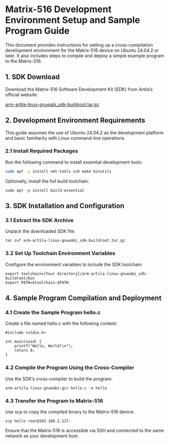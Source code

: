 # Matrix-516 Development Environment Setup and Sample Program Guide

This document provides instructions for setting up a cross-compilation development environment for the Matrix-516 device on Ubuntu 24.04.2 or later. It also includes steps to compile and deploy a simple example program to the Matrix-516.

## 1. SDK Download

Download the Matrix-516 Software Development Kit (SDK) from Artila’s official website:

[arm-artila-linux-gnueabi_sdk-buildroot.tar.gz](https://www.artila.com/download/9G20/Linux/toolchain/arm-artila-linux-gnueabi_sdk-buildroot.tar.gz)

## 2. Development Environment Requirements

This guide assumes the use of Ubuntu 24.04.2 as the development platform and basic familiarity with Linux command-line operations.

### 2.1 Install Required Packages

Run the following command to install essential development tools:

```bash
sudo apt -y install net-tools ssh make binutils
```

Optionally, install the full build toolchain:

```
sudo apt -y install build-essential
```

## 3. SDK Installation and Configuration

### 3.1 Extract the SDK Archive

Unpack the downloaded SDK file:
```
tar zxf arm-artila-linux-gnueabi_sdk-buildroot.tar.gz
```

### 3.2 Set Up Toolchain Environment Variables
Configure the environment variables to include the SDK toolchain:
```
export toolchain=[Your directory]/arm-artila-linux-gnueabi_sdk-buildroot/bin
export PATH=$toolchain:$PATH
```

## 4. Sample Program Compilation and Deployment

### 4.1 Create the Sample Program hello.c
Create a file named hello.c with the following content:
```
#include <stdio.h>

int main(void) {
    printf("Hello, World!\n");
    return 0;
}
```

### 4.2 Compile the Program Using the Cross-Compiler
Use the SDK’s cross-compiler to build the program:
```
arm-artila-linux-gnueabi-gcc hello.c -o hello
```

### 4.3 Transfer the Program to Matrix-516
Use scp to copy the compiled binary to the Matrix-516 device:
```
scp hello root@192.168.2.127:
```

Ensure that the Matrix-516 is accessible via SSH and connected to the same network as your development host.



